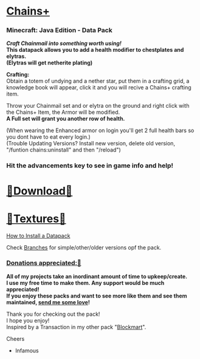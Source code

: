 
# [Chains+]()  
### Minecraft: Java Edition - Data Pack  

__*Craft Chainmail into something worth using!*   
This datapack allows you to add a health modifier to chestplates and elytras.  
(Elytras will get netherite plating)__  

**Crafting:**  
Obtain a totem of undying and a nether star, put them in a crafting grid, a knowledge book will appear, click it and you will recive a Chains+ crafting item.  

Throw your Chainmail set and or elytra on the ground and right click with the Chains+ Item, the Armor will be modified.  
__A Full set will grant you another row of health.__

(When wearing the Enhanced armor on login you'll get 2 full health bars so you dont have to eat every login.)  
(Trouble Updating Versions? Install new version, delete old version, "/funtion chains:uninstall" and then "/reload")  

### Hit the advancements key to see in game info and help!

# [🔗Download🔗](https://github.com/InfamousMusicify/Chains-Plus/archive/refs/heads/master.zip)
# [🔗Textures🔗](https://github.com/InfamousMusicify/InHaus-Master)  

[How to Install a Datapack](https://youtu.be/JHEjZlVlqGE)

Check [Branches](https://github.com/InfamousMusicify/Chains-Plus/branches) for simple/other/older versions opf the pack.

### [Donations appreciated:🔗](https://www.patreon.com/InfamousMusicify)   
__All of my projects take an inordinant amount of time to upkeep/create.  
I use my free time to make them.  Any support would be much appreciated!  
If you enjoy these packs and want to see more like them and see them maintained, [send me some love](https://www.patreon.com/InfamousMusicify)!__  

Thank you for checking out the pack!   
I hope you enjoy!   
Inspired by a Transaction in my other pack "[Blockmart](https://github.com/InfamousMusicify/BlockMart)".   

Cheers   

- Infamous 

